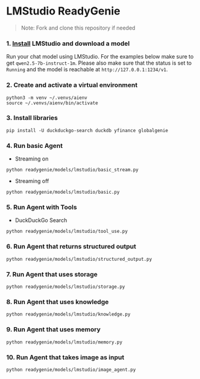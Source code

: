 # LMStudio ReadyGenie

> Note: Fork and clone this repository if needed

### 1. [Install](https://lmstudio.ai/) LMStudio and download a model

Run your chat model using LMStudio. For the examples below make sure to get `qwen2.5-7b-instruct-1m`. Please also make sure that the status is set to `Running` and the model is reachable at `http://127.0.0.1:1234/v1`.

### 2. Create and activate a virtual environment

```shell
python3 -m venv ~/.venvs/aienv
source ~/.venvs/aienv/bin/activate
```

### 3. Install libraries

```shell
pip install -U duckduckgo-search duckdb yfinance globalgenie
```

### 4. Run basic Agent

- Streaming on

```shell
python readygenie/models/lmstudio/basic_stream.py
```

- Streaming off

```shell
python readygenie/models/lmstudio/basic.py
```

### 5. Run Agent with Tools

- DuckDuckGo Search

```shell
python readygenie/models/lmstudio/tool_use.py
```

### 6. Run Agent that returns structured output

```shell
python readygenie/models/lmstudio/structured_output.py
```

### 7. Run Agent that uses storage

```shell
python readygenie/models/lmstudio/storage.py
```

### 8. Run Agent that uses knowledge

```shell
python readygenie/models/lmstudio/knowledge.py
```

### 9. Run Agent that uses memory

```shell
python readygenie/models/lmstudio/memory.py
```

### 10. Run Agent that takes image as input

```shell
python readygenie/models/lmstudio/image_agent.py
```
